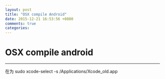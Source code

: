 ```yaml
---
layout: post
title: "OSX compile Android"
date: 2015-12-21 16:53:56 +0800
comments: true
categories: 
---
```


OSX compile android 
========================


---------------

在为
sudo xcode-select -s /Applications/Xcode_old.app

 

